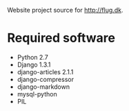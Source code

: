Website project source for http://flug.dk.

Required software
=================

* Python 2.7
* Django 1.3.1
* django-articles 2.1.1
* django-compressor
* django-markdown
* mysql-python
* PIL
